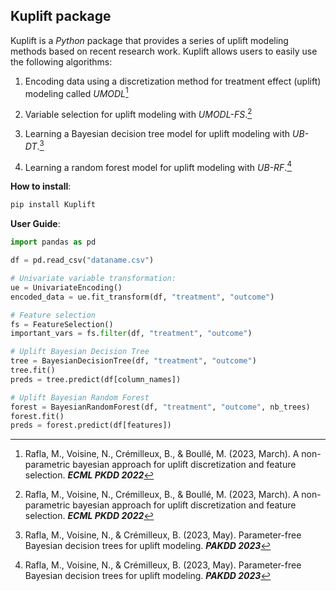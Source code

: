 
## Kuplift package


Kuplift is a _Python_ package that provides a series of uplift modeling methods based on recent research work. Kuplift allows users to easily use the following algorithms:

1. Encoding data using a discretization method for treatment effect (uplift) modeling called _UMODL_[^fn1]
    
2.  Variable selection for uplift modeling with _UMODL-FS_.[^fn1]
    
3. Learning a Bayesian decision tree model for uplift modeling with _UB-DT_.[^fn2]
    
4.  Learning a random forest model for uplift modeling with _UB-RF_.[^fn2]

**How to install**:

```python
pip install Kuplift
```

**User Guide**:

```python
import pandas as pd

df = pd.read_csv("dataname.csv")

# Univariate variable transformation:
ue = UnivariateEncoding()
encoded_data = ue.fit_transform(df, "treatment", "outcome")

# Feature selection
fs = FeatureSelection()
important_vars = fs.filter(df, "treatment", "outcome")

# Uplift Bayesian Decision Tree
tree = BayesianDecisionTree(df, "treatment", "outcome")
tree.fit()
preds = tree.predict(df[column_names])

# Uplift Bayesian Random Forest
forest = BayesianRandomForest(df, "treatment", "outcome", nb_trees)
forest.fit()
preds = forest.predict(df[features])
```


[^fn1]: Rafla, M., Voisine, N., Crémilleux, B., & Boullé, M. (2023, March). A non-parametric bayesian approach for uplift discretization and feature selection. **_ECML PKDD 2022_**

[^fn2]: Rafla, M., Voisine, N., & Crémilleux, B. (2023, May). Parameter-free Bayesian decision trees for uplift modeling. **_PAKDD 2023_**

